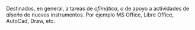 Destinados, en general, a tareas de *ofimática*, *o* de apoyo a actividades de *diseño* de nuevos instrumentos. Por ejemplo MS Office, Libre Office, AutoCad, Draw, etc.